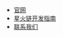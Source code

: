 <!-- _navbar.md -->

* [官网](https://bitfactory.cn/)
* [星火链开发指南](https://bif-doc.readthedocs.io/zh_CN/2.0.0/)
* [联系我们](https://fs80.cn/ultycz)


